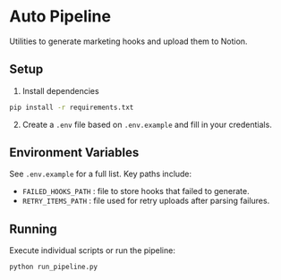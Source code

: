 # Auto Pipeline

Utilities to generate marketing hooks and upload them to Notion.

## Setup
1. Install dependencies
```bash
pip install -r requirements.txt
```
2. Create a `.env` file based on `.env.example` and fill in your credentials.

## Environment Variables
See `.env.example` for a full list. Key paths include:
- `FAILED_HOOKS_PATH` : file to store hooks that failed to generate.
- `RETRY_ITEMS_PATH`  : file used for retry uploads after parsing failures.

## Running
Execute individual scripts or run the pipeline:
```bash
python run_pipeline.py
```
